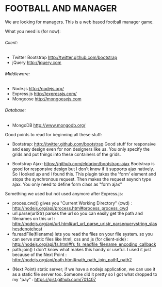 # FOOTBALL AND MANAGER

We are looking for managers. This is a web based football manager game.

What you need is (for now):
###### Client:
* Twitter Bootstrap http://twitter.github.com/bootstrap
* jQuery http://jquery.com

###### Middleware:
* Node.js http://nodejs.org/
* Express.js http://expressjs.com/
* Mongoose http://mongoosejs.com

###### Database:
* MongoDB http://www.mongodb.org/

Good points to read for beginning all these stuff:

- Bootstrap: http://twitter.github.com/bootstrap
Good stuff for responsive and easy design even for non designers like us. You only specify the grids and put things into these containers of the grids.

- Bootstrap Ajax: https://github.com/eldarion/bootstrap-ajax
Bootstrap is good for responsive design but I don't know if it supports ajax natively. So I looked up and I found this. This plugin takes the 'form' element and stops the synchronous request. Then makes the request asynch type ajax. You only need to define form class as "form ajax"

Something we used but not used anymore after Express.js:
* proces.cwd() gives you "Current Working Directory" (cwd) : http://nodejs.org/api/process.html#process_process_cwd
* url.parse(urlStr) parses the url so you can easily get the path and filenames on this url : http://nodejs.org/api/url.html#url_url_parse_urlstr_parsequerystring_slashesdenotehost
* fs.readFile(filename) lets you read the files on your file system. so you can serve static files like html, css and js (for client-side) : http://nodejs.org/api/fs.html#fs_fs_readfile_filename_encoding_callback
* path.join() I don't know what makes this handy or useful. I used it just because of the Next Point : http://nodejs.org/api/path.html#path_path_join_path1_path2
- (Next Point) static server; if we have a nodejs application, we can use it as a static file server too. Someone did it pretty so I got what dropped to my "pay" : https://gist.github.com/701407